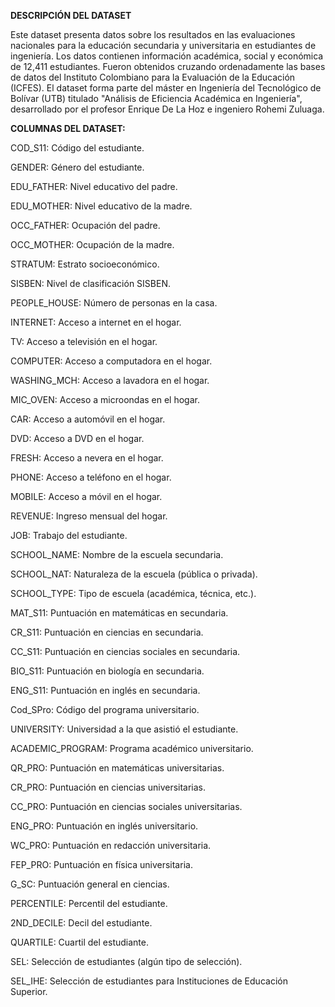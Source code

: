 **DESCRIPCIÓN DEL DATASET**

Este dataset presenta datos sobre los resultados en las evaluaciones nacionales para la educación secundaria y universitaria en estudiantes de ingeniería. Los datos contienen información académica, social y económica de 12,411 estudiantes. Fueron obtenidos cruzando ordenadamente las bases de datos del Instituto Colombiano para la Evaluación de la Educación (ICFES). El dataset forma parte del máster en Ingeniería del Tecnológico de Bolívar (UTB) titulado "Análisis de Eficiencia Académica en Ingeniería", desarrollado por el profesor Enrique De La Hoz e ingeniero Rohemi Zuluaga.

**COLUMNAS DEL DATASET:**

COD_S11: Código del estudiante.

GENDER: Género del estudiante.

EDU_FATHER: Nivel educativo del padre.

EDU_MOTHER: Nivel educativo de la madre.

OCC_FATHER: Ocupación del padre.

OCC_MOTHER: Ocupación de la madre.

STRATUM: Estrato socioeconómico.

SISBEN: Nivel de clasificación SISBEN.

PEOPLE_HOUSE: Número de personas en la casa.

INTERNET: Acceso a internet en el hogar.

TV: Acceso a televisión en el hogar.

COMPUTER: Acceso a computadora en el hogar.

WASHING_MCH: Acceso a lavadora en el hogar.

MIC_OVEN: Acceso a microondas en el hogar.

CAR: Acceso a automóvil en el hogar.

DVD: Acceso a DVD en el hogar.

FRESH: Acceso a nevera en el hogar.

PHONE: Acceso a teléfono en el hogar.

MOBILE: Acceso a móvil en el hogar.

REVENUE: Ingreso mensual del hogar.

JOB: Trabajo del estudiante.

SCHOOL_NAME: Nombre de la escuela secundaria.

SCHOOL_NAT: Naturaleza de la escuela (pública o privada).

SCHOOL_TYPE: Tipo de escuela (académica, técnica, etc.).

MAT_S11: Puntuación en matemáticas en secundaria.

CR_S11: Puntuación en ciencias en secundaria.

CC_S11: Puntuación en ciencias sociales en secundaria.

BIO_S11: Puntuación en biología en secundaria.


ENG_S11: Puntuación en inglés en secundaria.

Cod_SPro: Código del programa universitario.

UNIVERSITY: Universidad a la que asistió el estudiante.


ACADEMIC_PROGRAM: Programa académico universitario.

QR_PRO: Puntuación en matemáticas universitarias.

CR_PRO: Puntuación en ciencias universitarias.

CC_PRO: Puntuación en ciencias sociales universitarias.

ENG_PRO: Puntuación en inglés universitario.

WC_PRO: Puntuación en redacción universitaria.

FEP_PRO: Puntuación en física universitaria.

G_SC: Puntuación general en ciencias.

PERCENTILE: Percentil del estudiante.

2ND_DECILE: Decil del estudiante.

QUARTILE: Cuartil del estudiante.

SEL: Selección de estudiantes (algún tipo de selección).

SEL_IHE: Selección de estudiantes para Instituciones de Educación Superior.
